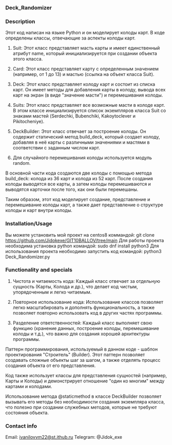 ### Deck_Randomizer

### Description

Этот код написан на языке Python и он моделирует колоды карт. В коде определены классы, отвечающие за аспекты колоды карт.

1. Suit: Этот класс представляет масть карты и имеет единственный атрибут name, который инициализируется при создании объекта этого класса.

2. Card: Этот класс представляет карту с определенным значением (например, от 1 до 13) и мастью (ссылка на объект класса Suit).

3. Deck: Этот класс представляет колоду карт и состоит из списка карт. Он имеет методы для добавления карты в колоду, вывода всех карт на экран (в виде "значение масти") и перемешивания колоды.

4. Suits: Этот класс представляет все возможные масти в колоде карт. В этом классе инициализируется список экземпляров класса Suit со знаками мастей (Serdechki, Bubenchiki, Kakoytoclever и Pikitocheniye).

5. DeckBuilder: Этот класс отвечает за построение колоды. Он содержит статический метод build_deck, который создает колоду, добавляя в неё карты с различными значениями и мастями в соответствии с заданным числом карт.

6. Для случайного перемешивания колоды используется модуль random.

В основной части кода создаются две колоды с помощью метода build_deck: колода из 36 карт и колода из 52 карт. После создания колоды выводятся все карты, а затем колоды перемешиваются и выводятся карточки после того, как они были перемешаны.

Таким образом, этот код моделирует создание, представление и перемешивание колоды карт, а также дает представление о структуре колоды и карт внутри колоды.

### Installation/Usage 

Вы можете установить мой проект на centos8 коммандой:
  git clone https://github.com/Jidokexe/GIT10BALLOV/tree/main
Для работы проекта необходима установка python командой:
  sudo dnf install python3
Для использования проекта необходимо запустить код командой:
  python3 Deck_Randomizer.py

### Functionality and specials

1. Чистота и читаемость кода: Каждый класс отвечает за отдельную сущность (Карты, Колода и др.), что делает код чистым, упорядоченным и легко читаемым.

2. Повторное использование кода: Использование классов позволяет легко масштабировать и дополнять функциональность, а также позволяет повторно использовать код в других частях программы.

3. Разделение ответственностей: Каждый класс выполняет свою функцию (хранение данных, построение колоды, перемешивание колоды и т.д.), что важно для создания хорошей архитектуры программы.

Паттерн программирования, используемый в данном коде - шаблон проектирования "Строитель" (Builder). Этот паттерн позволяет создавать сложные объекты шаг за шагом, а также отделять процесс создания объекта от его представления.

Код также использует классы для представления сущностей (например, Карты и Колоды) и демонстрирует отношение "один ко многим" между картами и колодами.

Использование метода @staticmethod в классе DeckBuilder позволяет вызывать его методы без необходимости создания экземпляра класса, что полезно при создании служебных методов, которые не требуют состояния объекта.

### Contact info

Email: ivanilovvm22@st.ithub.ru
Telegram: @Jidok_exe
